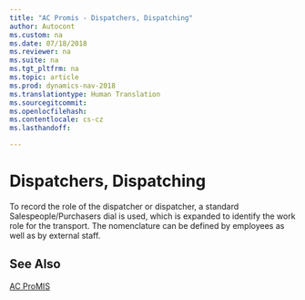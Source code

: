 ```yaml
---
title: "AC Promis - Dispatchers, Dispatching"
author: Autocont
ms.custom: na
ms.date: 07/18/2018
ms.reviewer: na
ms.suite: na
ms.tgt_pltfrm: na
ms.topic: article
ms.prod: dynamics-nav-2018
ms.translationtype: Human Translation
ms.sourcegitcommit: 
ms.openlocfilehash: 
ms.contentlocale: cs-cz
ms.lasthandoff: 

---
```



# <a name="ac-pm-dispatcher"></a>Dispatchers, Dispatching

To record the role of the dispatcher or dispatcher, a standard Salespeople/Purchasers dial is used, which is expanded to identify the work role for the transport. The nomenclature can be defined by employees as well as by external staff.

## <a name="see-also"></a>See Also
[AC ProMIS](ac-pm-promis.md)